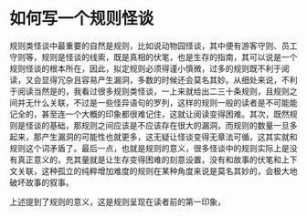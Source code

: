 # 如何写一个规则怪谈

规则类怪谈中最重要的自然是规则，比如说动物园怪谈，其中便有游客守则、员工守则等，规则是怪谈的线索，既是真相的伏笔，也是生存的指南，其可以说是一个规则怪谈的根本所在，因此，拟定规则必须得谨小慎微，过多的规则既不利于阅读，又会显得冗杂且容易产生漏洞，多数的时候还会莫名其妙。从细处来说，不利于阅读当然是的，我看过很多规则类怪谈，一上来就给出二三十条规则，且规则之间并无什么关联，不过是一些怪异语句的罗列，这样的规则一般的读者是不可能能记全的，甚至连一个大概的印象都很难记住，这就让阅读变得困难。其次，既然规则是怪谈的基础，那规则之间应该是不应该存在很大的漏洞，而规则的数量一旦多起来，那产生漏洞的可能性也就更多，这无疑让怪谈变得无章法可循，这其实就和规则这个词矛盾了。最后一点，也就是规则的意义，很多怪谈中的规则实际上是没有真正意义的，充其量就是让生存变得困难的刻意设置，没有和故事的伏笔和上下文关联，这种孤立的纯粹增加难度的规则在某种角度来说是莫名其妙的，会极大地破坏故事的叙事。

上述提到了规则的意义，这是规则呈现在读者前的第一印象，
